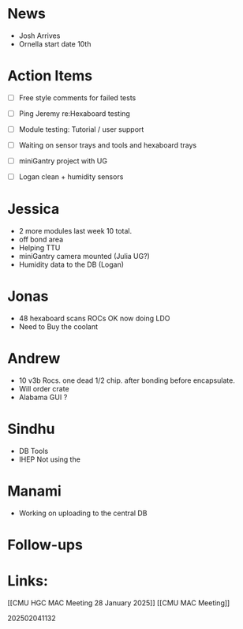 # News
- Josh Arrives
- Ornella start date 10th 


# Action Items
- [ ] Free style comments for failed tests
- [ ] Ping Jeremy re:Hexaboard testing
- [ ] Module testing: Tutorial / user support 
- [ ] Waiting on sensor trays and tools and hexaboard trays
- [ ] miniGantry project with UG
- [ ] Logan clean + humidity sensors


# Jessica
- 2 more modules last week 10 total. 
- off bond area
- Helping TTU
- miniGantry camera mounted (Julia UG?)
- Humidity data to the DB (Logan)

# Jonas
- 48 hexaboard scans ROCs OK now doing LDO
- Need to Buy the coolant


# Andrew
- 10 v3b Rocs.  one dead 1/2 chip. after bonding before encapsulate. 
- Will order crate
- Alabama GUI ?

# Sindhu
- DB Tools
- IHEP Not using the 

# Manami
- Working on uploading to the central DB



# Follow-ups


# Links: 
[[CMU HGC MAC Meeting 28 January 2025]]
[[CMU MAC Meeting]]


202502041132
